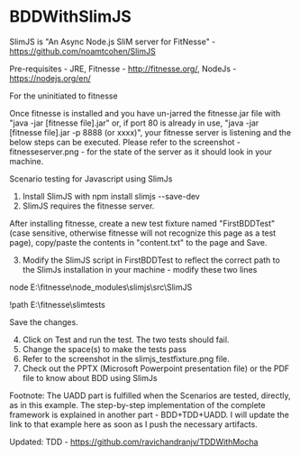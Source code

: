 # BDDWithSlimJS
SlimJS is "An Async Node.js SliM server for FitNesse" - https://github.com/noamtcohen/SlimJS

Pre-requisites -  JRE, Fitnesse - http://fitnesse.org/, NodeJs - https://nodejs.org/en/

For the uninitiated to fitnesse

Once fitnesse is installed and you have un-jarred the fitnesse.jar file with "java -jar [fitnesse file].jar" or, if port 80 is already in use, "java -jar [fitnesse file].jar -p 8888 (or xxxx)", your fitnesse server is listening and the below steps can be executed. Please refer to the screenshot - fitnesseserver.png - for the state of the server as it should look in your machine.


Scenario testing for Javascript using SlimJs

1. Install SlimJS with npm install slimjs --save-dev
2. SlimJS requires the fitnesse server. 

After installing fitnesse, create a new test fixture named "FirstBDDTest"(case sensitive, otherwise fitnesse will not recognize this page as a test page), copy/paste the contents in "content.txt" to the page and Save.

3. Modify the SlimJS script in FirstBDDTest to reflect the correct path to the SlimJs installation in your machine - modify these two lines

node E:\fitnesse\node_modules\slimjs\src\SlimJS

!path E:\fitnesse\slimtests

Save the changes.

4. Click on Test and run the test. The two tests should fail.
5. Change the space(s) to make the tests pass
6. Refer to the screenshot in the slimjs_testfixture.png file.
7. Check out the PPTX (Microsoft Powerpoint presentation file) or the PDF file to know about BDD using SlimJs

Footnote: The UADD part is fulfilled when the Scenarios are tested, directly, as in this example. The step-by-step implementation of the complete framework is explained in another part - BDD+TDD+UADD. I will update the link to that example here as soon as I push the necessary artifacts. 

Updated: TDD - https://github.com/ravichandranjv/TDDWithMocha
